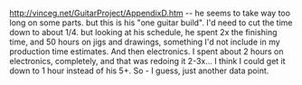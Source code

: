 http://vinceg.net/GuitarProject/AppendixD.htm -- he seems to take way too long on some parts. but this is his "one guitar build".  I'd need to cut the time down to about 1/4.
but looking at his schedule, he spent 2x the finishing time, and 50 hours on jigs and drawings, something I'd not include in my production time estimates.
And then electronics. I spent about 2 hours on electronics, completely, and that was redoing it 2-3x...  I think I could get it down to 1 hour instead of his 5+.
So - I guess, just another data point.
